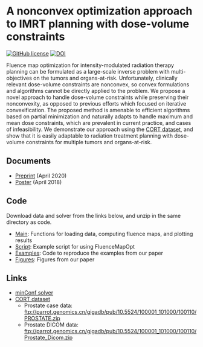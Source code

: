 # A nonconvex optimization approach to IMRT planning with dose-volume constraints

[![GitHub license](https://img.shields.io/github/license/kels271828/FluenceMapOpt)](./LICENSE)
[![DOI](https://zenodo.org/badge/224053659.svg)](https://zenodo.org/badge/latestdoi/224053659)

Fluence map optimization for intensity-modulated radiation therapy planning can be formulated as a large-scale inverse problem with multi-objectives on the tumors and organs-at-risk. Unfortunately, clinically relevant dose-volume constraints are nonconvex, so convex formulations and algorithms cannot be directly applied to the problem. We propose a novel approach to handle dose-volume constraints while preserving their nonconvexity, as opposed to previous efforts which focused on iterative convexification. The proposed method is amenable to efficient algorithms based on partial minimization and naturally adapts to handle maximum and mean dose constraints, which are prevalent in current practice, and cases of infeasibility. We demonstrate our approach using the [CORT dataset](https://doi.org/10.1186/2047-217X-3-37), and show that it is easily adaptable to radiation treatment planning with dose-volume constraints for multiple tumors and organs-at-risk.

## Documents
* [Preprint](https://arxiv.org/abs/1907.10712) (April 2020)
* [Poster](https://github.com/kels271828/FluenceMapOpt/blob/master/poster.pdf) (April 2018)

## Code
Download data and solver from the links below, and unzip in the same directory as code.
* [Main](https://github.com/kels271828/FluenceMapOpt/blob/master/FluenceMapOpt.m): Functions for loading data, computing fluence maps, and plotting results
* [Script](https://github.com/kels271828/FluenceMapOpt/blob/master/run.m): Example script for using FluenceMapOpt
* [Examples](https://github.com/kels271828/FluenceMapOpt/tree/master/Examples): Code to reproduce the examples from our paper
* [Figures](https://github.com/kels271828/FluenceMapOpt/tree/master/Figures): Figures from our paper

## Links
* [minConf solver](https://www.cs.ubc.ca/~schmidtm/Software/minConf.zip)
* [CORT dataset](https://gigadb.org/dataset/100110)
  * Prostate case data: ftp://parrot.genomics.cn/gigadb/pub/10.5524/100001_101000/100110/PROSTATE.zip
  * Prostate DICOM data: ftp://parrot.genomics.cn/gigadb/pub/10.5524/100001_101000/100110/Prostate_Dicom.zip
